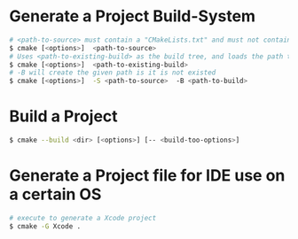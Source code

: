 # Generate a Project Build-System  
```bash  
# <path-to-source> must contain a "CMakeLists.txt" and must not contain a "CMakeCache.txt" because the latter identifies an existing build tree
$ cmake [<options>]  <path-to-source>
# Uses <path-to-existing-build> as the build tree, and loads the path to the source tree from its CMakeCache.txt file
$ cmake [<options>]  <path-to-existing-build>
# -B will create the given path is it is not existed
$ cmake [<options>]  -S <path-to-source>  -B <path-to-build>
```

# Build a Project
```bash  
$ cmake --build <dir> [<options>] [-- <build-too-options>]
```


# Generate a Project file for IDE use on a certain OS
```bash  
# execute to generate a Xcode project
$ cmake -G Xcode .
```




